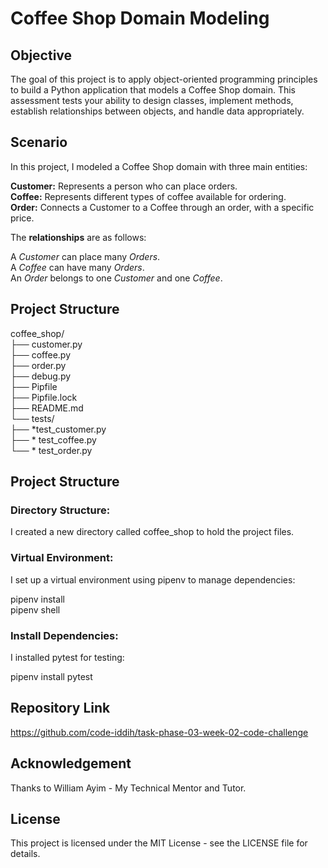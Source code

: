 # Coffee Shop Domain Modeling

## Objective

The goal of this project is to apply object-oriented programming principles to build a Python application that models a Coffee Shop domain. This assessment tests your ability to design classes, implement methods, establish relationships between objects, and handle data appropriately.

## Scenario

In this project, I modeled a Coffee Shop domain with three main entities:

**Customer:** Represents a person who can place orders.\
**Coffee:** Represents different types of coffee available for ordering.\
**Order:** Connects a Customer to a Coffee through an order, with a specific price.

The **relationships** are as follows:

A *Customer* can place many *Orders*.\
A *Coffee* can have many *Orders*.\
An *Order* belongs to one *Customer* and one *Coffee*.

## Project Structure

coffee_shop/\
├── customer.py\
├── coffee.py\
├── order.py\
├── debug.py\
├── Pipfile\
├── Pipfile.lock\
├── README.md\
└── tests/\
    ├──    *test_customer.py\
    ├──    * test_coffee.py\
    └──    * test_order.py

## Project Structure

### Directory Structure:
I created a new directory called coffee_shop to hold the project files.

### Virtual Environment:
I set up a virtual environment using pipenv to manage dependencies:

pipenv install\
pipenv shell

### Install Dependencies:
I installed pytest for testing:

pipenv install pytest

## Repository Link
https://github.com/code-iddih/task-phase-03-week-02-code-challenge

## Acknowledgement

Thanks to William Ayim - My Technical Mentor and Tutor.

## License

This project is licensed under the MIT License - see the LICENSE file for details.
